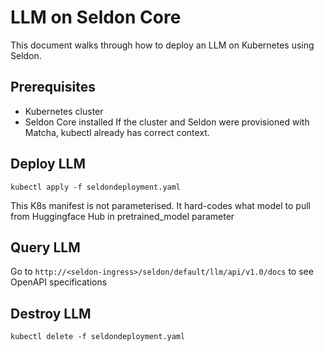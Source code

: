 # LLM on Seldon Core

This document walks through how to deploy an LLM on Kubernetes using Seldon.

## Prerequisites
* Kubernetes cluster
* Seldon Core installed 
If the cluster and Seldon were provisioned with Matcha, kubectl already has correct context.

## Deploy LLM
```
kubectl apply -f seldondeployment.yaml
```

This K8s manifest is not parameterised. It hard-codes what model to pull from Huggingface Hub in pretrained_model parameter

## Query LLM
Go to `http://<seldon-ingress>/seldon/default/llm/api/v1.0/docs` to see OpenAPI specifications

## Destroy LLM
```
kubectl delete -f seldondeployment.yaml
```